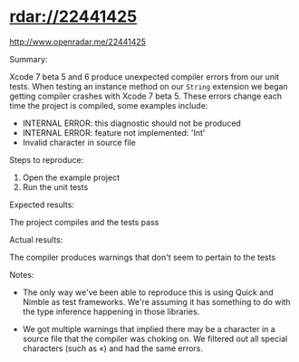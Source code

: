 # <rdar://22441425>

<http://www.openradar.me/22441425>

Summary:

Xcode 7 beta 5 and 6 produce unexpected compiler errors from our unit
tests. When testing an instance method on our `String` extension we
began getting compiler crashes with Xcode 7 beta 5. These errors change
each time the project is compiled, some examples include:

- INTERNAL ERROR: this diagnostic should not be produced
- INTERNAL ERROR: feature not implemented: 'Int'
- Invalid character in source file

Steps to reproduce:

1. Open the example project
2. Run the unit tests

Expected results:

The project compiles and the tests pass

Actual results:

The compiler produces warnings that don't seem to pertain to the tests

Notes:

- The only way we've been able to reproduce this is using Quick and
  Nimble as test frameworks. We're assuming it has something to do with
  the type inference happening in those libraries.

- We got multiple warnings that implied there may be a character in a
  source file that the compiler was choking on. We filtered out all
  special characters (such as «) and had the same errors.
